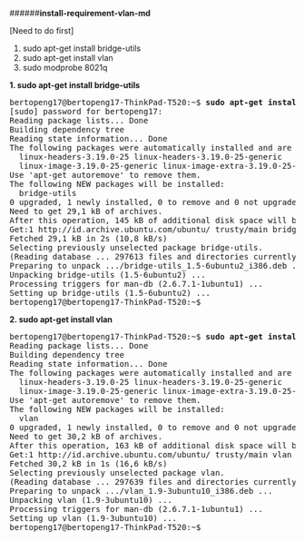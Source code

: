 ######<b>install-requirement-vlan-md</b>

[Need to do first]

1. sudo apt-get install bridge-utils
2. sudo apt-get install vlan
3. sudo modprobe 8021q


<b>1. sudo apt-get install bridge-utils</b>
<pre>
bertopeng17@bertopeng17-ThinkPad-T520:~$ <b>sudo apt-get install bridge-utils</b>
[sudo] password for bertopeng17: 
Reading package lists... Done
Building dependency tree       
Reading state information... Done
The following packages were automatically installed and are no longer required:
  linux-headers-3.19.0-25 linux-headers-3.19.0-25-generic
  linux-image-3.19.0-25-generic linux-image-extra-3.19.0-25-generic
Use 'apt-get autoremove' to remove them.
The following NEW packages will be installed:
  bridge-utils
0 upgraded, 1 newly installed, 0 to remove and 0 not upgraded.
Need to get 29,1 kB of archives.
After this operation, 145 kB of additional disk space will be used.
Get:1 http://id.archive.ubuntu.com/ubuntu/ trusty/main bridge-utils i386 1.5-6ubuntu2 [29,1 kB]
Fetched 29,1 kB in 2s (10,8 kB/s)       
Selecting previously unselected package bridge-utils.
(Reading database ... 297613 files and directories currently installed.)
Preparing to unpack .../bridge-utils_1.5-6ubuntu2_i386.deb ...
Unpacking bridge-utils (1.5-6ubuntu2) ...
Processing triggers for man-db (2.6.7.1-1ubuntu1) ...
Setting up bridge-utils (1.5-6ubuntu2) ...
bertopeng17@bertopeng17-ThinkPad-T520:~$
</pre>

<b>2. sudo apt-get install vlan</b>

<pre>
bertopeng17@bertopeng17-ThinkPad-T520:~$ <b>sudo apt-get install vlan</b>
Reading package lists... Done
Building dependency tree       
Reading state information... Done
The following packages were automatically installed and are no longer required:
  linux-headers-3.19.0-25 linux-headers-3.19.0-25-generic
  linux-image-3.19.0-25-generic linux-image-extra-3.19.0-25-generic
Use 'apt-get autoremove' to remove them.
The following NEW packages will be installed:
  vlan
0 upgraded, 1 newly installed, 0 to remove and 0 not upgraded.
Need to get 30,2 kB of archives.
After this operation, 163 kB of additional disk space will be used.
Get:1 http://id.archive.ubuntu.com/ubuntu/ trusty/main vlan i386 1.9-3ubuntu10 [30,2 kB]
Fetched 30,2 kB in 1s (16,6 kB/s)
Selecting previously unselected package vlan.
(Reading database ... 297639 files and directories currently installed.)
Preparing to unpack .../vlan_1.9-3ubuntu10_i386.deb ...
Unpacking vlan (1.9-3ubuntu10) ...
Processing triggers for man-db (2.6.7.1-1ubuntu1) ...
Setting up vlan (1.9-3ubuntu10) ...
bertopeng17@bertopeng17-ThinkPad-T520:~$ 

</pre>
